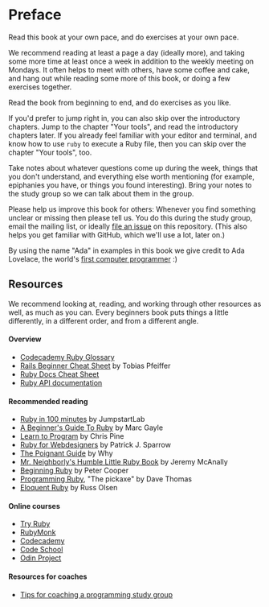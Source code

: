 # Preface

Read this book at your own pace, and do exercises at your own pace.

We recommend reading at least a page a day (ideally more), and taking some more
time at least once a week in addition to the weekly meeting on Mondays. It often
helps to meet with others, have some coffee and cake, and hang out while reading some
more of this book, or doing a few exercises together.

Read the book from beginning to end, and do exercises as you like. 

If you'd prefer to jump right in, you can also skip over the introductory
chapters. Jump to the chapter "Your tools", and read the introductory
chapters later. If you already feel familiar with your editor and terminal, and know how to use `ruby` to execute a Ruby file, then you can skip over the chapter "Your tools", too.

Take notes about whatever questions come up during the week, things that you
don't understand, and everything else worth mentioning (for example, epiphanies
you have, or things you found interesting). Bring your notes to the study
group so we can talk about them in the group.

Please help us improve this book for others: Whenever you find something
unclear or missing then please tell us. You do this during the study group,
email the mailing list, or ideally [file an issue](https://github.com/rubymonsters/learning_ruby/issues/new)
on this repository. (This also helps you get familiar with GitHub, which we'll
use a lot, later on.)

By using the name "Ada" in examples in this book we give credit to Ada
Lovelace, the world's [first computer programmer](http://en.wikipedia.org/wiki/Ada_Lovelace) :)

## Resources

We recommend looking at, reading, and working through other resources as well,
as much as you can. Every beginners book puts things a little differently, in a
different order, and from a different angle.

#### Overview

* [Codecademy Ruby Glossary](http://www.codecademy.com/glossary/ruby)
* [Rails Beginner Cheat Sheet](http://www.pragtob.info/rails-beginner-cheatsheet/index.html) by Tobias Pfeiffer
* [Ruby Docs Cheat Sheet](http://overapi.com/ruby)
* [Ruby API documentation](http://ruby-doc.org/core-2.2.0)

#### Recommended reading

* [Ruby in 100 minutes](http://tutorials.jumpstartlab.com/projects/ruby_in_100_minutes.html) by JumpstartLab
* [A Beginner's Guide To Ruby](https://hackhands.com/beginners-guide-ruby) by Marc Gayle
* [Learn to Program](https://pine.fm/LearnToProgram/chap_00.html) by Chris Pine
* [Ruby for Webdesigners](http://rubyforwebdesigners.com) by Patrick J. Sparrow
* [The Poignant Guide](http://mislav.uniqpath.com/poignant-guide/book) by Why
* [Mr. Neighborly's Humble Little Ruby Book](http://www.humblelittlerubybook.com) by Jeremy McAnally
* [Beginning Ruby](http://www.amazon.com/books/dp/1590597664) by Peter Cooper
* [Programming Ruby](https://pragprog.com/book/ruby4/programming-ruby-1-9-2-0), "The pickaxe" by Dave Thomas
* [Eloquent Ruby](http://www.amazon.com/Eloquent-Ruby-Addison-Wesley-Professional-Series/dp/0321584104) by Russ Olsen

#### Online courses

* [Try Ruby](http://tryruby.org)
* [RubyMonk](http://rubymonk.com/learning/books/1)
* [Codecademy](http://www.codecademy.com)
* [Code School](http://www.codeschool.com)
* [Odin Project](http://www.theodinproject.com/ruby-programming)

#### Resources for coaches

* [Tips for coaching a programming study group](http://coaching.rubymonstas.org)
